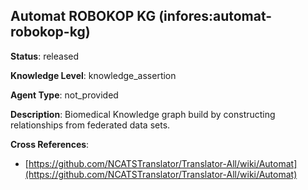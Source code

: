 [//]: # (DO NOT MANUALLY EDIT THIS FILE. IT IS GENERATED FROM A TEMPLATE.)

## Automat ROBOKOP KG (infores:automat-robokop-kg)

**Status**: released
  
**Knowledge Level**: knowledge_assertion
  
**Agent Type**: not_provided

**Description**: Biomedical Knowledge graph build by constructing relationships from federated data sets.

**Cross References**:

- [https://github.com/NCATSTranslator/Translator-All/wiki/Automat](https://github.com/NCATSTranslator/Translator-All/wiki/Automat)

